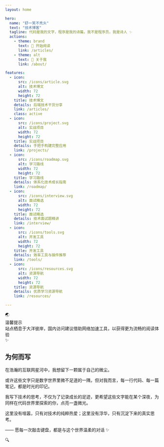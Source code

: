 ```yaml
---
layout: home

hero:
  name: "舒一笑不秃头"
  text: "技术博客"
  tagline: 代码是我的文字，程序是我的诗篇，我不是程序员，我是诗人 ✨
  actions:
    - theme: brand
      text: 🚀 开始阅读
      link: /articles/
    - theme: alt
      text: 📖 关于我
      link: /about/

features:
  - icon:
      src: /icons/article.svg
      alt: 技术博文
      width: 72
      height: 72
    title: 技术博文
    details: 后端技术干货分享
    link: /articles/
    class: active
  - icon:
      src: /icons/project.svg
      alt: 实战项目
      width: 72
      height: 72
    title: 实战项目
    details: 手把手构建完整应用
    link: /projects/
  - icon:
      src: /icons/roadmap.svg
      alt: 学习路线
      width: 72
      height: 72
    title: 学习路线
    details: 体系化技术成长指南
    link: /roadmap/
  - icon:
      src: /icons/interview.svg
      alt: 面试精选
      width: 72
      height: 72
    title: 面试精选
    details: 技术面试题精讲
    link: /interview/
  - icon:
      src: /icons/tools.svg
      alt: 开发工具
      width: 72
      height: 72
    title: 开发工具
    details: 效率工具与插件推荐
    link: /tools/
  - icon:
      src: /icons/resources.svg
      alt: 资源导航
      width: 72
      height: 72
    title: 资源导航
    details: 优质学习资源导航
    link: /resources/

---
```


<div class="access-notice">
  <div class="notice-container">
    <div class="notice-icon">🌏</div>
    <div class="notice-content">
      <div class="notice-title">温馨提示</div>
      <div class="notice-text">站点栖息于大洋彼岸，国内访问建议借助网络加速工具，以获得更为流畅的阅读体验</div>
    </div>
  </div>
</div>

<div class="section-divider">
  <div class="divider-line"></div>
  <div class="divider-icon">✨</div>
  <div class="divider-line"></div>
</div>

<div class="why-write-section">
  <div class="why-write-container">
    <h2 class="why-write-title">为何而写</h2>
    <div class="why-write-content">
      <p class="why-write-lead">在浩瀚的互联网星河中，我想留下一颗属于自己的微尘。</p>
      <div class="why-write-text">
        <p>或许这些文字只是数字世界里微不足道的一隅，但对我而言，每一行代码、每一篇笔记，都是时光的印记。</p>
        <p>我写下技术的思考，不仅为了记录成长的足迹，更希望这些文字能在某个深夜，为同样在代码世界里探索的你，点亮一盏微光。</p>
        <p>这里没有喧嚣，只有对技术的纯粹热爱；这里没有浮华，只有沉淀下来的真实思考。</p>
        <p class="why-write-signature">—— 愿每一次敲击键盘，都是与这个世界温柔的对话 ✨</p>
      </div>
    </div>
  </div>
</div>

<div class="section-divider">
  <div class="divider-line"></div>
  <div class="divider-icon">🔍</div>
  <div class="divider-line"></div>
</div>

<RecentPosts />

